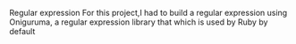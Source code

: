 Regular expression
For this project,I had to build a regular expression using Oniguruma, a regular expression library that which is used by Ruby by default
